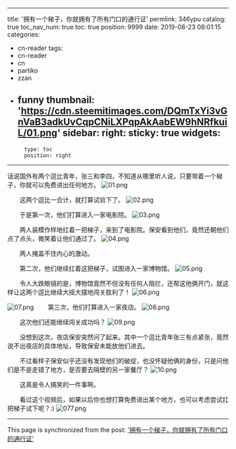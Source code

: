 
---
title: '拥有一个梯子，你就拥有了所有门口的通行证'
permlink: 346ypu
catalog: true
toc_nav_num: true
toc: true
position: 9999
date: 2019-08-23 08:01:15
categories:
- cn-reader
tags:
- cn-reader
- cn
- partiko
- zzan
- funny
thumbnail: 'https://cdn.steemitimages.com/DQmTxYi3vGnVaB3adkUvCqpCNiLXPqpAkAabEW9hNRfkuiL/01.png'
sidebar:
    right:
        sticky: true
widgets:
    -
        type: toc
        position: right
---


话说国外有两个逗比青年，张三和李四，不知道从哪里听人说，只要带着一个梯子，你就可以免费进出任何地方。
![01.png](https://cdn.steemitimages.com/DQmTxYi3vGnVaB3adkUvCqpCNiLXPqpAkAabEW9hNRfkuiL/01.png)

　　这两个逗比一合计，就打算试验下了。
![02.png](https://cdn.steemitimages.com/DQmZMLV2oqc1JwU6Lvk6XckBzSxwy9k9hV7fGhrbFGafAzo/02.png)

　　于是第一次，他们打算进入一家电影院。
![03.png](https://cdn.steemitimages.com/DQmY5zmBb5pPNZ5rHbiR7y6ZNretcM8bV9JKjaQKok8ueX6/03.png)

　　两人装模作样地扛着一把梯子，来到了电影院。保安看到他们，竟然还朝他们点了点头，微笑着让他们通过了。
![04.png](https://cdn.steemitimages.com/DQmZEg7Bvr1WKMoMne5kxNN94NLksotAxKMogtKT8Wdtmgh/04.png)

　　两人掩盖不住内心的激动。

　　第二次，他们继续扛着这把梯子，试图进入一家博物馆。
![05.png](https://cdn.steemitimages.com/DQmZn8aV1NRcCUfNc8r5PEFF4hV3FT4mP175y2WytycVbbH/05.png)

　　令人大跌眼镜的是，博物馆竟然不但没有任何人阻拦，还帮这他俩开门，就这样让这两个逗比继续大摇大摆地闯关胜利了！
![06.png](https://cdn.steemitimages.com/DQmahX82KPstGu3mTHWBDzZFfM3SNdyR7WaWZdqsWTP5FGD/06.png)

![07.png](https://cdn.steemitimages.com/DQmYj6MjcCz9JFAUKrbAmnfAJjtnth6zjQapmHo62JYgxtk/07.png)
　　第三次，他们打算进入一家夜店。
![08.png](https://cdn.steemitimages.com/DQmNWMakxu7Bk1fNcVXF4VDFcDCYyz2GHQt1VwimoaLaTWk/08.png)

　　这次他们还能继续闯关成功吗？
![09.png](https://cdn.steemitimages.com/DQmeSYR7Fh2UrVa8AXffYkSdEGHpEuj1sUfvKvWmJ19Wowe/09.png)

　　没想到这次，夜店保安突然问了起来。其中一个逗比青年张三有点紧张，竟然说不出夜店的具体地址，导致保安未能放他们进去。

　　不过看样子保安似乎还没有发现他们的破绽，也没怀疑他俩的身份，只是问他们是不是走错了地方，是否要去隔壁的另一家餐厅？
![10.png](https://cdn.steemitimages.com/DQmZsVXjskZahK5XoQX3N8r69vFQtr2Vz35aJLgLnyK9qks/10.png)

　　这真是令人搞笑的一件事啊。

　　看过这个视频后，如果以后你也想打算免费进出某个地方，也可以考虑尝试扛把梯子试下呢？:)
![077.png](https://cdn.steemitimages.com/DQmP52NJadJ4J3DXuUzU3DQ228zx47BvntMQe7D5U6xTncT/077.png)

- - -

This page is synchronized from the post: ['拥有一个梯子，你就拥有了所有门口的通行证'](https://steemit.com/@rivalhw/346ypu)
